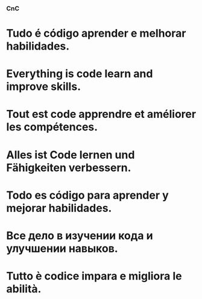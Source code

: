 ### CnC

# Tudo é código aprender e melhorar habilidades.
# Everything is code learn and improve skills.
# Tout est code apprendre et améliorer les compétences.
# Alles ist Code lernen und Fähigkeiten verbessern.
# Todo es código para aprender y mejorar habilidades.
# Все дело в изучении кода и улучшении навыков.
# Tutto è codice impara e migliora le abilità.
